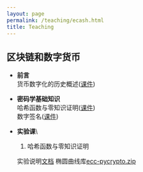 ```yaml
---
layout: page
permalink: /teaching/ecash.html
title: Teaching
---
```


## 区块链和数字货币

- **前言** \
  货币数字化的历史概述([课件](/teachings/ecash-slides/ECash1-Intro.pdf))
- **密码学基础知识** \
  哈希函数与零知识证明([课件](/teachings/ecash-slides/ECash2-Crypto1.pdf))\
  数字签名([课件](/teachings/ecash-slides/ECash3-Crypto2.pdf))


- **实验课**\
  1. 哈希函数与零知识证明
  
  实验说明[文档](/teachings/lab-files/ECash_Lab1.pdf)
  椭圆曲线库[ecc-pycrypto.zip](/teachings/lab-files/ecc-pycrypto-master.zip)

<br>
